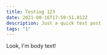 ```yaml
---
title: Testing 123
date: 2021-08-16T17:59:51.812Z
description: Just a quick test post
tags: "1"
---
```

Look, I'm body text!